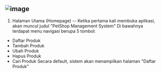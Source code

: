 ![image](https://github.com/user-attachments/assets/6c2f5779-ce2b-4139-9414-8fcb60f29f58)
---
1. Halaman Utama (Homepage)
--
Ketika pertama kali membuka aplikasi, akan muncul judul "PetShop Management System"
Di bawahnya terdapat menu navigasi berupa 5 tombol:
- Daftar Produk
- Tambah Produk
- Ubah Produk
- Hapus Produk
- Cari Produk
Secara default, sistem akan menampilkan halaman "Daftar Produk"
